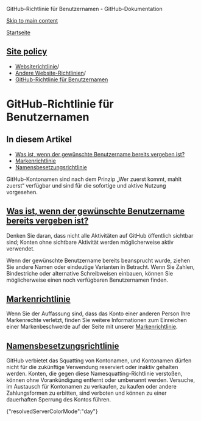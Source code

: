 GitHub-Richtlinie für Benutzernamen - GitHub-Dokumentation

[Skip to main content](#main-content)

[Startseite](/de)

[Site policy](/de/site-policy)
----------

* [Websiterichtlinie](/de/site-policy)/
* [Andere Website-Richtlinien](/de/site-policy/other-site-policies)/
* [GitHub-Richtlinie für Benutzernamen](/de/site-policy/other-site-policies/github-username-policy)

GitHub-Richtlinie für Benutzernamen
==========

In diesem Artikel
----------

* [Was ist, wenn der gewünschte Benutzername bereits vergeben ist?](#what-if-the-username-i-want-is-already-taken)
* [Markenrichtlinie](#trademark-policy)
* [Namensbesetzungsrichtlinie](#name-squatting-policy)

GitHub-Kontonamen sind nach dem Prinzip „Wer zuerst kommt, mahlt zuerst“ verfügbar und sind für die sofortige und aktive Nutzung vorgesehen.

[Was ist, wenn der gewünschte Benutzername bereits vergeben ist?](#what-if-the-username-i-want-is-already-taken)
----------

Denken Sie daran, dass nicht alle Aktivitäten auf GitHub öffentlich sichtbar sind; Konten ohne sichtbare Aktivität werden möglicherweise aktiv verwendet.

Wenn der gewünschte Benutzername bereits beansprucht wurde, ziehen Sie andere Namen oder eindeutige Varianten in Betracht. Wenn Sie Zahlen, Bindestriche oder alternative Schreibweisen einbauen, können Sie möglicherweise einen noch verfügbaren Benutzernamen finden.

[Markenrichtlinie](#trademark-policy)
----------

Wenn Sie der Auffassung sind, dass das Konto einer anderen Person Ihre Markenrechte verletzt, finden Sie weitere Informationen zum Einreichen einer Markenbeschwerde auf der Seite mit unserer [Markenrichtlinie](/de/site-policy/content-removal-policies/github-trademark-policy).

[Namensbesetzungsrichtlinie](#name-squatting-policy)
----------

GitHub verbietet das Squatting von Kontonamen, und Kontonamen dürfen nicht für die zukünftige Verwendung reserviert oder inaktiv gehalten werden. Konten, die gegen diese Namesquatting-Richtlinie verstoßen, können ohne Vorankündigung entfernt oder umbenannt werden. Versuche, im Austausch für Kontonamen zu verkaufen, zu kaufen oder andere Zahlungsformen zu erbitten, sind verboten und können zu einer dauerhaften Sperrung des Kontos führen.

{"resolvedServerColorMode":"day"}
